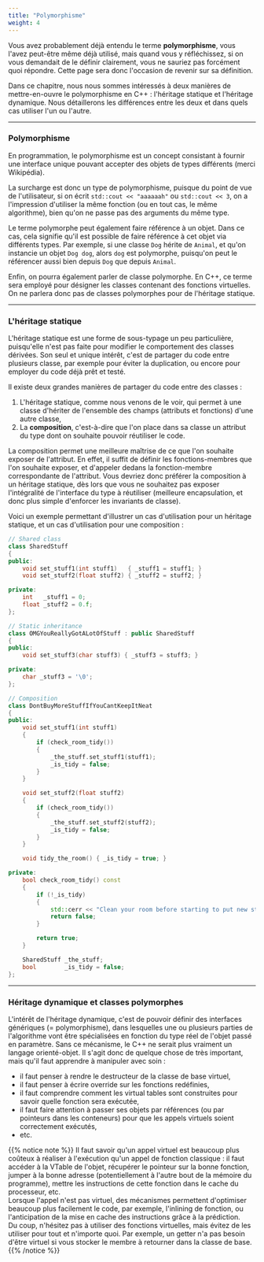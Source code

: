 ```yaml
---
title: "Polymorphisme"
weight: 4
---
```


Vous avez probablement déjà entendu le terme **polymorphisme**, vous l'avez peut-être même déjà utilisé, mais quand vous y réfléchissez, si on vous demandait
de le définir clairement, vous ne sauriez pas forcément quoi répondre. Cette page sera donc l'occasion de revenir sur sa définition.

Dans ce chapitre, nous nous sommes intéressés à deux manières de mettre-en-ouvre le polymorphisme en C++ : l'héritage statique et l'héritage dynamique.
Nous détaillerons les différences entre les deux et dans quels cas utiliser l'un ou l'autre. 

---

### Polymorphisme

En programmation, le polymorphisme est un concept consistant à fournir une interface unique pouvant accepter des objets de types différents (merci Wikipédia).

La surcharge est donc un type de polymorphisme, puisque du point de vue de l'utilisateur, si on écrit `std::cout << "aaaaaah"` ou `std::cout << 3`, on a l'impression
d'utiliser la même fonction (ou en tout cas, le même algorithme), bien qu'on ne passe pas des arguments du même type.

Le terme polymorphe peut également faire référence à un objet. Dans ce cas, cela signifie qu'il est possible de faire référence à cet objet via différents types.
Par exemple, si une classe `Dog` hérite de `Animal`, et qu'on instancie un objet `Dog dog`, alors `dog` est polymorphe, puisqu'on peut le référencer aussi bien depuis `Dog` que depuis `Animal`.

Enfin, on pourra également parler de classe polymorphe. En C++, ce terme sera employé pour désigner les classes contenant des fonctions virtuelles. On ne parlera donc pas de classes polymorphes
pour de l'héritage statique.

---

### L'héritage statique

L'héritage statique est une forme de sous-typage un peu particulière, puisqu'elle n'est pas faite pour modifier le comportement des classes dérivées.
Son seul et unique intérêt, c'est de partager du code entre plusieurs classe, par exemple pour éviter la duplication, ou encore pour employer du code déjà prêt et testé.

Il existe deux grandes manières de partager du code entre des classes :
1. L'héritage statique, comme nous venons de le voir, qui permet à une classe d'hériter de l'ensemble des champs (attributs et fonctions) d'une autre classe,
2. La **composition**, c'est-à-dire que l'on place dans sa classe un attribut du type dont on souhaite pouvoir réutiliser le code.

La composition permet une meilleure maîtrise de ce que l'on souhaite exposer de l'attribut.
En effet, il suffit de définir les fonctions-membres que l'on souhaite exposer, et d'appeler dedans la fonction-membre correspondante de l'attribut.
Vous devriez donc préférer la composition à un héritage statique, dès lors que vous ne souhaitez pas exposer l'intégralité de l'interface du type à réutiliser
(meilleure encapsulation, et donc plus simple d'enforcer les invariants de classe).

Voici un exemple permettant d'illustrer un cas d'utilisation pour un héritage statique, et un cas d'utilisation pour une composition :

```cpp
// Shared class
class SharedStuff
{
public:
    void set_stuff1(int stuff1)   { _stuff1 = stuff1; }
    void set_stuff2(float stuff2) { _stuff2 = stuff2; }

private:
    int   _stuff1 = 0;
    float _stuff2 = 0.f;
};

// Static inheritance
class OMGYouReallyGotALotOfStuff : public SharedStuff
{
public:
    void set_stuff3(char stuff3) { _stuff3 = stuff3; }

private:
    char _stuff3 = '\0';
};

// Composition
class DontBuyMoreStuffIfYouCantKeepItNeat
{
public:
    void set_stuff1(int stuff1)
    {
        if (check_room_tidy())
        {
            _the_stuff.set_stuff1(stuff1);
            _is_tidy = false;
        }
    }

    void set_stuff2(float stuff2)
    {
        if (check_room_tidy())
        {
            _the_stuff.set_stuff2(stuff2);
            _is_tidy = false;
        }
    }

    void tidy_the_room() { _is_tidy = true; }

private:
    bool check_room_tidy() const
    {
        if (!_is_tidy)
        {
            std::cerr << "Clean your room before starting to put new stuff in it!" << std::endl;
            return false;
        }

        return true;
    }

    SharedStuff _the_stuff;
    bool        _is_tidy = false;
};
```

---

### Héritage dynamique et classes polymorphes

L'intérêt de l'héritage dynamique, c'est de pouvoir définir des interfaces génériques (= polymorphisme), dans lesquelles une ou plusieurs parties de l'algorithme vont être spécialisées en fonction du type réel de l'objet passé en paramètre.
Sans ce mécanisme, le C++ ne serait plus vraiment un langage orienté-objet. Il s'agit donc de quelque chose de très important, mais qu'il faut apprendre à manipuler avec soin :
- il faut penser à rendre le destructeur de la classe de base virtuel,
- il faut penser à écrire override sur les fonctions redéfinies,
- il faut comprendre comment les virtual tables sont construites pour savoir quelle fonction sera exécutée,
- il faut faire attention à passer ses objets par références (ou par pointeurs dans les conteneurs) pour que les appels virtuels soient correctement exécutés,
- etc.

{{% notice note %}}
Il faut savoir qu'un appel virtuel est beaucoup plus coûteux à réaliser à l'exécution qu'un appel de fonction classique : il faut accéder à la VTable de l'objet, récupérer le pointeur sur la bonne fonction, jumper à la bonne adresse (potentiellement à l'autre bout de la mémoire du programme), mettre les instructions de cette fonction dans le cache du processeur, etc.\
Lorsque l'appel n'est pas virtuel, des mécanismes permettent d'optimiser beaucoup plus facilement le code, par exemple, l'inlining de fonction, ou l'anticipation de la mise en cache des instructions grâce à la prédiction.\
Du coup, n'hésitez pas à utiliser des fonctions virtuelles, mais évitez de les utiliser pour tout et n'importe quoi. Par exemple, un getter n'a pas besoin d'être virtuel si vous stocker le membre à retourner dans la classe de base.
{{% /notice %}}
